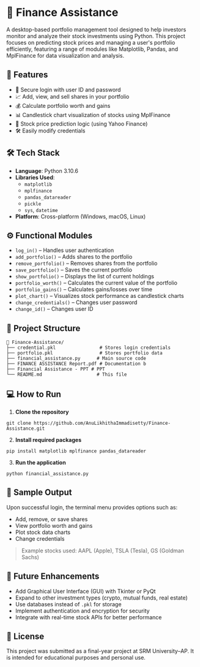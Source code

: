 # 💸 Finance Assistance

A desktop-based portfolio management tool designed to help investors monitor and analyze their stock investments using Python. This project focuses on predicting stock prices and managing a user's portfolio efficiently, featuring a range of modules like Matplotlib, Pandas, and MplFinance for data visualization and analysis.

## 📌 Features

- 🔐 Secure login with user ID and password  
- 📈 Add, view, and sell shares in your portfolio  
- 💰 Calculate portfolio worth and gains  
- 📊 Candlestick chart visualization of stocks using MplFinance  
- 🧠 Stock price prediction logic (using Yahoo Finance)  
- 🛠 Easily modify credentials  

## 🛠️ Tech Stack

- **Language**: Python 3.10.6  
- **Libraries Used**:  
  - `matplotlib`  
  - `mplfinance`  
  - `pandas_datareader`  
  - `pickle`  
  - `sys`, `datetime`  
- **Platform**: Cross-platform (Windows, macOS, Linux)

## ⚙️ Functional Modules

- `log_in()` – Handles user authentication  
- `add_portfolio()` – Adds shares to the portfolio  
- `remove_portfolio()` – Removes shares from the portfolio  
- `save_portfolio()` – Saves the current portfolio  
- `show_portfolio()` – Displays the list of current holdings  
- `portfolio_worth()` – Calculates the current value of the portfolio  
- `portfolio_gains()` – Calculates gains/losses over time  
- `plot_chart()` – Visualizes stock performance as candlestick charts  
- `change_credentials()` – Changes user password  
- `change_id()` – Changes user ID  

## 📂 Project Structure

```
📁 Finance-Assistance/
├── credential.pkl                # Stores login credentials
├── portfolio.pkl                 # Stores portfolio data
├── financial_assistance.py      # Main source code
├── FINANCE ASSISTANCE Report.pdf # Documentation b
├── Financial Assistance - PPT # PPT 
└── README.md                    # This file
```

## 💻 How to Run

1. **Clone the repository**
```
git clone https://github.com/AnuLikhithaImmadisetty/Finance-Assistance.git
```

2. **Install required packages**
```
pip install matplotlib mplfinance pandas_datareader
```

3. **Run the application**
```
python financial_assistance.py
```

## 📸 Sample Output

Upon successful login, the terminal menu provides options such as:

- Add, remove, or save shares  
- View portfolio worth and gains  
- Plot stock data charts  
- Change credentials  

> Example stocks used: AAPL (Apple), TSLA (Tesla), GS (Goldman Sachs)

## 🧪 Future Enhancements

- Add Graphical User Interface (GUI) with Tkinter or PyQt  
- Expand to other investment types (crypto, mutual funds, real estate)  
- Use databases instead of `.pkl` for storage  
- Implement authentication and encryption for security  
- Integrate with real-time stock APIs for better performance  

## 📄 License

This project was submitted as a final-year project at SRM University–AP. It is intended for educational purposes and personal use.
